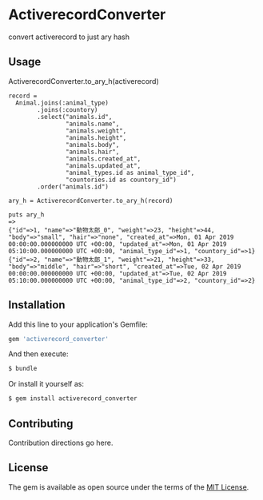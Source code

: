 # ActiverecordConverter

convert activerecord to just ary hash

## Usage

ActiverecordConverter.to_ary_h(activerecord)

```
record =
  Animal.joins(:animal_type)
        .joins(:countory)
        .select("animals.id",
                "animals.name",
                "animals.weight",
                "animals.height",
                "animals.body",
                "animals.hair",
                "animals.created_at",
                "animals.updated_at",
                "animal_types.id as animal_type_id",
                "countories.id as countory_id")
        .order("animals.id")

ary_h = ActiverecordConverter.to_ary_h(record)

puts ary_h
=>
{"id"=>1, "name"=>"動物太郎_0", "weight"=>23, "height"=>44, "body"=>"small", "hair"=>"none", "created_at"=>Mon, 01 Apr 2019 00:00:00.000000000 UTC +00:00, "updated_at"=>Mon, 01 Apr 2019 05:10:00.000000000 UTC +00:00, "animal_type_id"=>1, "countory_id"=>1}
{"id"=>2, "name"=>"動物太郎_1", "weight"=>21, "height"=>33, "body"=>"middle", "hair"=>"short", "created_at"=>Tue, 02 Apr 2019 00:00:00.000000000 UTC +00:00, "updated_at"=>Tue, 02 Apr 2019 05:10:00.000000000 UTC +00:00, "animal_type_id"=>2, "countory_id"=>2}

```

## Installation
Add this line to your application's Gemfile:

```ruby
gem 'activerecord_converter'
```

And then execute:
```bash
$ bundle
```

Or install it yourself as:
```bash
$ gem install activerecord_converter
```

## Contributing
Contribution directions go here.

## License
The gem is available as open source under the terms of the [MIT License](https://opensource.org/licenses/MIT).
